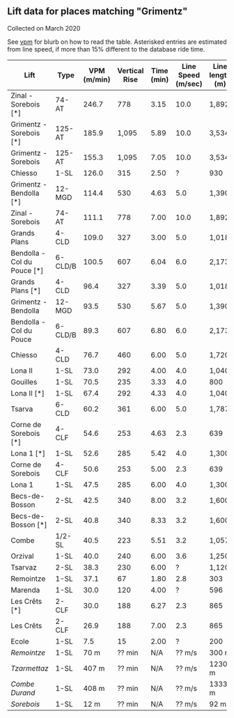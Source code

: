 ## Lift data for places matching "Grimentz"
Collected on March 2020

See [vpm](/vpm) for blurb on how to read the table.  Asterisked entries are estimated from line speed, if more than 15% different to the database ride time.

| Lift | Type |  VPM (m/min) |  Vertical Rise |  Time (min) |  Line Speed (m/sec) |  Line length (m) | Link |
| -- | -- | -- | -- | -- | -- | -- | -- |
| Zinal - Sorebois [*] | 74-AT |   246.7 |    778 |    3.15 |    10.0 |   1,892 | [link](https://lift-world.info/en/lifts/666/datas.htm) |
| Grimentz - Sorebois [*] | 125-AT |   185.9 |  1,095 |    5.89 |    10.0 |   3,534 | [link](https://lift-world.info/en/lifts/17158/datas.htm) |
| Grimentz - Sorebois | 125-AT |   155.3 |  1,095 |    7.05 |    10.0 |   3,534 | [link](https://lift-world.info/en/lifts/17158/datas.htm) |
| Chiesso | 1-SL |   126.0 |    315 |    2.50 |   ? |     930 | [link](https://lift-world.info/en/lifts/701/datas.htm) |
| Grimentz - Bendolla [*] | 12-MGD |   114.4 |    530 |    4.63 |     5.0 |   1,390 | [link](https://lift-world.info/en/lifts/703/datas.htm) |
| Zinal - Sorebois | 74-AT |   111.1 |    778 |    7.00 |    10.0 |   1,892 | [link](https://lift-world.info/en/lifts/666/datas.htm) |
| Grands Plans | 4-CLD |   109.0 |    327 |    3.00 |     5.0 |   1,018 | [link](https://lift-world.info/en/lifts/645/datas.htm) |
| Bendolla - Col du Pouce [*] | 6-CLD/B |   100.5 |    607 |    6.04 |     6.0 |   2,173 | [link](https://lift-world.info/en/lifts/19050/datas.htm) |
| Grands Plans [*] | 4-CLD |    96.4 |    327 |    3.39 |     5.0 |   1,018 | [link](https://lift-world.info/en/lifts/645/datas.htm) |
| Grimentz - Bendolla | 12-MGD |    93.5 |    530 |    5.67 |     5.0 |   1,390 | [link](https://lift-world.info/en/lifts/703/datas.htm) |
| Bendolla - Col du Pouce | 6-CLD/B |    89.3 |    607 |    6.80 |     6.0 |   2,173 | [link](https://lift-world.info/en/lifts/19050/datas.htm) |
| Chiesso | 4-CLD |    76.7 |    460 |    6.00 |     5.0 |   1,720 | [link](https://lift-world.info/en/lifts/5669/datas.htm) |
| Lona II | 1-SL |    73.0 |    292 |    4.00 |     4.0 |   1,040 | [link](https://lift-world.info/en/lifts/1166/datas.htm) |
| Gouilles | 1-SL |    70.5 |    235 |    3.33 |     4.0 |     800 | [link](https://lift-world.info/en/lifts/697/datas.htm) |
| Lona II [*] | 1-SL |    67.4 |    292 |    4.33 |     4.0 |   1,040 | [link](https://lift-world.info/en/lifts/1166/datas.htm) |
| Tsarva | 6-CLD |    60.2 |    361 |    6.00 |     5.0 |   1,787 | [link](https://lift-world.info/en/lifts/5434/datas.htm) |
| Corne de Sorebois [*] | 4-CLF |    54.6 |    253 |    4.63 |     2.3 |     639 | [link](https://lift-world.info/en/lifts/665/datas.htm) |
| Lona 1 [*] | 1-SL |    52.6 |    285 |    5.42 |     4.0 |   1,300 | [link](https://lift-world.info/en/lifts/1167/datas.htm) |
| Corne de Sorebois | 4-CLF |    50.6 |    253 |    5.00 |     2.3 |     639 | [link](https://lift-world.info/en/lifts/665/datas.htm) |
| Lona 1 | 1-SL |    47.5 |    285 |    6.00 |     4.0 |   1,300 | [link](https://lift-world.info/en/lifts/1167/datas.htm) |
| Becs-de-Bosson | 2-SL |    42.5 |    340 |    8.00 |     3.2 |   1,600 | [link](https://lift-world.info/en/lifts/1096/datas.htm) |
| Becs-de-Bosson [*] | 2-SL |    40.8 |    340 |    8.33 |     3.2 |   1,600 | [link](https://lift-world.info/en/lifts/1096/datas.htm) |
| Combe | 1/2-SL |    40.5 |    223 |    5.51 |     3.2 |   1,057 | [link](https://lift-world.info/en/lifts/698/datas.htm) |
| Orzival | 1-SL |    40.0 |    240 |    6.00 |     3.6 |   1,250 | [link](https://lift-world.info/en/lifts/1169/datas.htm) |
| Tsarvaz | 2-SL |    38.3 |    230 |    6.00 |   ? |   1,120 | [link](https://lift-world.info/en/lifts/705/datas.htm) |
| Remointze | 1-SL |    37.1 |     67 |    1.80 |     2.8 |     303 | [link](https://lift-world.info/en/lifts/18925/datas.htm) |
| Marenda | 1-SL |    30.0 |    120 |    4.00 |   ? |     596 | [link](https://lift-world.info/en/lifts/1168/datas.htm) |
| Les Crêts [*] | 2-CLF |    30.0 |    188 |    6.27 |     2.3 |     865 | [link](https://lift-world.info/en/lifts/704/datas.htm) |
| Les Crêts | 2-CLF |    26.9 |    188 |    7.00 |     2.3 |     865 | [link](https://lift-world.info/en/lifts/704/datas.htm) |
| Ecole | 1-SL |     7.5 |     15 |    2.00 |   ? |     200 | [link](https://lift-world.info/en/lifts/1165/datas.htm) |
| _Remointze_ | 1-SL |  70 m | ?? min | N/A | ?? m/s | 300 m | [link](https://lift-world.info/en/lifts/699/datas.htm) |
| _Tzarmettaz_ | 1-SL |  407 m | ?? min | N/A | ?? m/s | 1230 m | [link](https://lift-world.info/en/lifts/696/datas.htm) |
| _Combe Durand_ | 1-SL |  408 m | ?? min | N/A | ?? m/s | 1333 m | [link](https://lift-world.info/en/lifts/702/datas.htm) |
| _Sorebois_ | 1-SL |  12 m | ?? min | N/A | ?? m/s | 92 m | [link](https://lift-world.info/en/lifts/700/datas.htm) |
